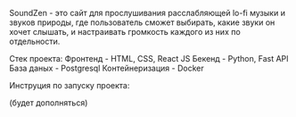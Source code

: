 SoundZen - это сайт для прослушивания расслабляющей lo-fi музыки и звуков природы, где пользователь сможет выбирать, какие звуки он хочет слышать, и настраивать громкость каждого из них по отдельности. 

Стек проекта:
Фронтенд - HTML, CSS, React JS
Бекенд - Python, Fast API
База даных - Postgresql
Контейнеризация - Docker

Инструция по запуску проекта:

(будет дополняться)
